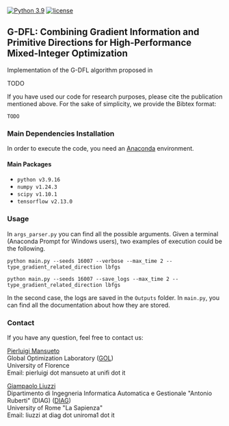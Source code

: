 [![Python 3.9](https://img.shields.io/badge/python-3.9-blue.svg)](https://www.python.org/downloads/release/python-3916/)
[![license](https://img.shields.io/badge/license-apache_2.0-orange.svg)](https://opensource.org/licenses/Apache-2.0)

## G-DFL: Combining Gradient Information and Primitive Directions for High-Performance Mixed-Integer Optimization

Implementation of the G-DFL algorithm proposed in 

TODO

If you have used our code for research purposes, please cite the publication mentioned above.
For the sake of simplicity, we provide the Bibtex format:

```
TODO
```

### Main Dependencies Installation

In order to execute the code, you need an [Anaconda](https://www.anaconda.com/) environment.

#### Main Packages

* ```python v3.9.16```
* ```numpy v1.24.3```
* ```scipy v1.10.1```
* ```tensorflow v2.13.0```

### Usage

In ```args_parser.py``` you can find all the possible arguments. Given a terminal (Anaconda Prompt for Windows users), two examples of execution could be the following.

``` python main.py --seeds 16007 --verbose --max_time 2 --type_gradient_related_direction lbfgs ```

``` python main.py --seeds 16007 --save_logs --max_time 2 --type_gradient_related_direction lbfgs ```

In the second case, the logs are saved in the ```Outputs``` folder. In ```main.py```, you can find all the documentation about how they are stored.

### Contact

If you have any question, feel free to contact us:

[Pierluigi Mansueto](https://webgol.dinfo.unifi.it/pierluigi-mansueto/)<br>
Global Optimization Laboratory ([GOL](https://webgol.dinfo.unifi.it/))<br>
University of Florence<br>
Email: pierluigi dot mansueto at unifi dot it

[Giampaolo Liuzzi](https://sites.google.com/diag.uniroma1.it/giampaolo-liuzzi/home)<br>
Dipartimento di Ingegneria Informatica Automatica e Gestionale "Antonio Ruberti" (DIAG) ([DIAG](http://www.diag.uniroma1.it/))<br>
University of Rome "La Sapienza"<br>
Email: liuzzi at diag dot uniroma1 dot it